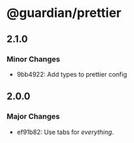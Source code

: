 # @guardian/prettier

## 2.1.0

### Minor Changes

- 9bb4922: Add types to prettier config

## 2.0.0

### Major Changes

- ef91b82: Use tabs for _everything_.
